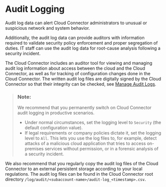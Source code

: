 <!-- loio63bd823990cb4d26a098869fe3a0a8a7 -->

# Audit Logging

Audit log data can alert Cloud Connector administrators to unusual or suspicious network and system behavior.

Additionally, the audit log data can provide auditors with information required to validate security policy enforcement and proper segregation of duties. IT staff can use the audit log data for root-cause analysis following a security incident.

The Cloud Connector includes an auditor tool for viewing and managing audit log information about access between the cloud and the Cloud Connector, as well as for tracking of configuration changes done in the Cloud Connector. The written audit log files are digitally signed by the Cloud Connector so that their integrity can be checked, see [Manage Audit Logs](manage-audit-logs-2264c70.md).

> ### Note:  
> We recommend that you permanently switch on Cloud Connector audit logging in productive scenarios.
> 
> -   Under normal circumstances, set the logging level to `Security` \(the default configuration value\).
> -   If legal requirements or company policies dictate it, set the logging level to `All`. This lets you use the log files to, for example, detect attacks of a malicious cloud application that tries to access on-premises services without permission, or in a forensic analysis of a security incident.

We also recommend that you regularly copy the audit log files of the Cloud Connector to an external persistent storage according to your local regulations. The audit log files can be found in the Cloud Connector root directory `/log/audit/<subaccount-name>/audit-log_<timestamp>.csv`.

